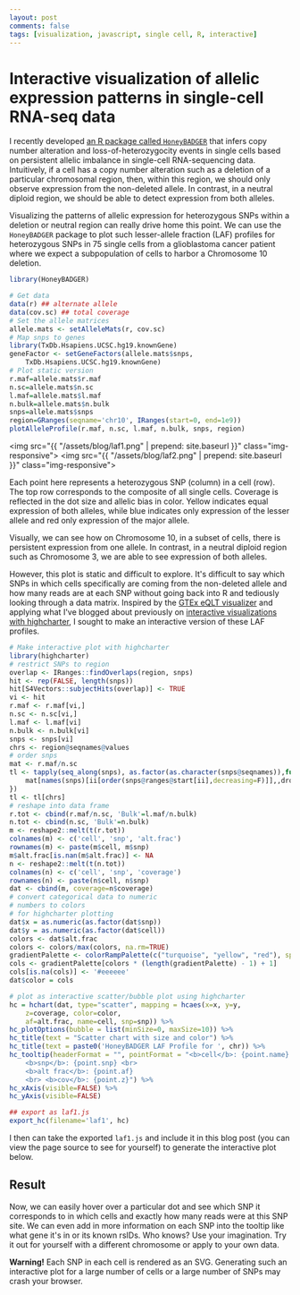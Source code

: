 ```yaml
---
layout: post
comments: false
tags: [visualization, javascript, single cell, R, interactive]
---
```


<script src="https://code.highcharts.com/highcharts.js"></script>
<script src="https://code.highcharts.com/highcharts-more.js"></script>
<script type="text/javascript" src="{{ "/js/laf1.js" | prepend: site.baseurl }}"></script>

# Interactive visualization of allelic expression patterns in single-cell RNA-seq data

I recently developed <a href="http://jef.works/HoneyBADGER/">an R package called `HoneyBADGER`</a> that infers copy number alteration and loss-of-heterozygocity events in single cells based on persistent allelic imbalance in single-cell RNA-sequencing data. Intuitively, if a cell has a copy number alteration such as a deletion of a particular chromosomal region, then, within this region, we should only observe expression from the non-deleted allele. In contrast, in a neutral diploid region, we should be able to detect expression from both alleles. 

Visualizing the patterns of allelic expression for heterozygous SNPs within a deletion or neutral region can really drive home this point. We can use the `HoneyBADGER` package to plot such lesser-allele fraction (LAF) profiles for heterozygous SNPs in 75 single cells from a glioblastoma cancer patient where we expect a subpopulation of cells to harbor a Chromosome 10 deletion.

```r
library(HoneyBADGER)

# Get data
data(r) ## alternate allele
data(cov.sc) ## total coverage
# Set the allele matrices
allele.mats <- setAlleleMats(r, cov.sc)
# Map snps to genes
library(TxDb.Hsapiens.UCSC.hg19.knownGene)
geneFactor <- setGeneFactors(allele.mats$snps,
    TxDb.Hsapiens.UCSC.hg19.knownGene)
# Plot static version
r.maf=allele.mats$r.maf
n.sc=allele.mats$n.sc
l.maf=allele.mats$l.maf
n.bulk=allele.mats$n.bulk
snps=allele.mats$snps
region=GRanges(seqname='chr10', IRanges(start=0, end=1e9))
plotAlleleProfile(r.maf, n.sc, l.maf, n.bulk, snps, region)
```

<img src="{{ "/assets/blog/laf1.png" | prepend: site.baseurl }}" class="img-responsive">
<img src="{{ "/assets/blog/laf2.png" | prepend: site.baseurl }}" class="img-responsive">

Each point here represents a heterozygous SNP (column) in a cell (row). The top row corresponds to the composite of all single cells. Coverage is reflected in the dot size and allelic bias in color. Yellow indicates equal expression of both alleles, while blue indicates only expression of the lesser allele and red only expression of the major allele.

Visually, we can see how on Chromosome 10, in a subset of cells, there is persistent expression from one allele. In contrast, in a neutral diploid region such as Chromosome 3, we are able to see expression of both alleles.

However, this plot is static and difficult to explore. It's difficult to say which SNPs in which cells specifically are coming from the non-deleted allele and how many reads are at each SNP without going back into R and tediously looking through a data matrix. Inspired by the <a href="https://www.gtexportal.org/home/bubbleHeatmapPage/ACTN3">GTEx eQLT visualizer</a> and applying what I've blogged about previously on <a href="http://jef.works/blog/2018/02/10/interactive-visualizations-with-highcharter/">interactive visualizations with highcharter</a>, I sought to make an interactive version of these LAF profiles.

```r
# Make interactive plot with highcharter
library(highcharter)
# restrict SNPs to region
overlap <- IRanges::findOverlaps(region, snps)
hit <- rep(FALSE, length(snps))
hit[S4Vectors::subjectHits(overlap)] <- TRUE
vi <- hit
r.maf <- r.maf[vi,]
n.sc <- n.sc[vi,]
l.maf <- l.maf[vi]
n.bulk <- n.bulk[vi]
snps <- snps[vi]
chrs <- region@seqnames@values
# order snps
mat <- r.maf/n.sc
tl <- tapply(seq_along(snps), as.factor(as.character(snps@seqnames)),function(ii) {
	mat[names(snps)[ii[order(snps@ranges@start[ii],decreasing=F)]],,drop=FALSE]
})
tl <- tl[chrs]
# reshape into data frame
r.tot <- cbind(r.maf/n.sc, 'Bulk'=l.maf/n.bulk)
n.tot <- cbind(n.sc, 'Bulk'=n.bulk)
m <- reshape2::melt(t(r.tot))
colnames(m) <- c('cell', 'snp', 'alt.frac')
rownames(m) <- paste(m$cell, m$snp)
m$alt.frac[is.nan(m$alt.frac)] <- NA
n <- reshape2::melt(t(n.tot))
colnames(n) <- c('cell', 'snp', 'coverage')
rownames(n) <- paste(n$cell, n$snp)
dat <- cbind(m, coverage=n$coverage)
# convert categorical data to numeric
# numbers to colors
# for highcharter plotting
dat$x = as.numeric(as.factor(dat$snp))
dat$y = as.numeric(as.factor(dat$cell))
colors <- dat$alt.frac
colors <- colors/max(colors, na.rm=TRUE)
gradientPalette <- colorRampPalette(c("turquoise", "yellow", "red"), space = "Lab")(1024)
cols <- gradientPalette[colors * (length(gradientPalette) - 1) + 1]
cols[is.na(cols)] <- '#eeeeee'
dat$color = cols

# plot as interactive scatter/bubble plot using highcharter
hc = hchart(dat, type="scatter", mapping = hcaes(x=x, y=y,
	z=coverage, color=color,
	af=alt.frac, name=cell, snp=snp)) %>%
hc_plotOptions(bubble = list(minSize=0, maxSize=10)) %>%
hc_title(text = "Scatter chart with size and color") %>%
hc_title(text = paste0('HoneyBADGER LAF Profile for ', chr)) %>%
hc_tooltip(headerFormat = "", pointFormat = "<b>cell</b>: {point.name} <br>
	<b>snp</b>: {point.snp} <br>
	<b>alt frac</b>: {point.af}
	<br> <b>cov</b>: {point.z}") %>%
hc_xAxis(visible=FALSE) %>%
hc_yAxis(visible=FALSE)

## export as laf1.js
export_hc(filename='laf1', hc)
```

I then can take the exported `laf1.js` and include it in this blog post (you can view the page source to see for yourself) to generate the interactive plot below. 

## Result

<div align="center"><span id='laf1'></span></div>

Now, we can easily hover over a particular dot and see which SNP it corresponds to in which cells and exactly how many reads were at this SNP site. We can even add in more information on each SNP into the tooltip like what gene it's in or its known rsIDs. Who knows? Use your imagination. Try it out for yourself with a different chromosome or apply to your own data. 

**Warning!**
Each SNP in each cell is rendered as an SVG. Generating such an interactive plot for a large number of cells or a large number of SNPs may crash your browser.

